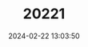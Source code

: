 ---
title: "20221"
category: "Sigmodontomys alfari"
draft: false
date: 2024-02-22 13:03:50
languages:
  English: ["Alfaro's Rice Water Rat", "Short-tailed Sigmodontomys"]
  Spanish; Castilian: ["Raton Arrozalero"]
---
